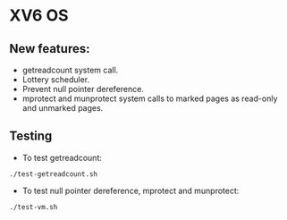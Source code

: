 # XV6 OS

## New features:
- getreadcount system call.
- Lottery scheduler.
- Prevent null pointer dereference. 
- mprotect and munprotect system calls to marked pages as read-only and unmarked pages.

## Testing
- To test getreadcount:
```
./test-getreadcount.sh
```
- To test null pointer dereference, mprotect and munprotect:
```
./test-vm.sh
```